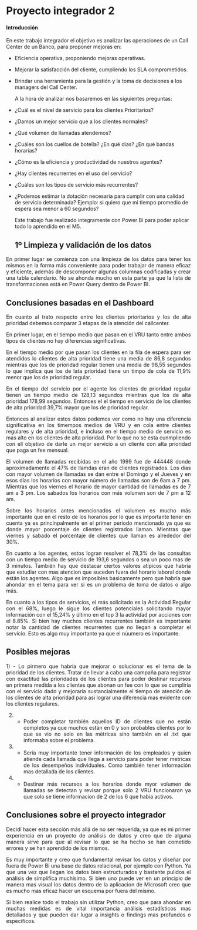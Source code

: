 # Proyecto integrador 2

#### Introducción
En este trabajo integrador el objetivo es analizar las operaciones de un Call Center de un Banco, para proponer mejoras en:
* Eficiencia operativa, proponiendo mejoras operativas.
* Mejorar la satisfacción del cliente, cumpliendo los SLA comprometidos.
* Brindar una herramienta para la gestión y la toma de decisiones a los managers del Call Center.

  A la hora de analizar nos basaremos en las siguientes preguntas:
  
* ¿Cuál es el nivel de servicio para los clientes Prioritarios? 
* ¿Damos un mejor servicio que a los clientes normales? 
* ¿Qué volumen de llamadas atendemos? 
* ¿Cuáles son los cuellos de botella? ¿En qué días? ¿En qué bandas horarias? 
* ¿Cómo es la eficiencia y productividad de nuestros agentes? 
* ¿Hay clientes recurrentes en el uso del servicio? 
* ¿Cuáles son los tipos de servicio más recurrentes?
* ¿Podemos estimar la dotación necesaria para cumplir con una calidad de servicio determinada?  Ejemplo: si quiero que mi tiempo promedio de espera sea menor a 60 segundos?

  Este trabajo fue realizado integramente con Power Bi para poder aplicar todo lo aprendido en el M5.

  ## 1º Limpieza y validación de los datos
<div align="justify">
  En primer lugar se comienza con una limpieza de los datos para tener los mismos en la forma más conveniente para poder trabajar de manera eficaz y eficiente, además de descomponer algunas columnas codificadas y crear una tabla calendario.
  No se ahonda mucho en esta parte ya que la lista de  transformaciones está en Power Query dentro de Power BI.
</div>

  ## Conclusiones basadas en el Dashboard

  <div align="justify">
  En cuanto al trato respecto entre los clientes prioritarios y los de alta prioridad debemos comparar 3 etapas de la atención del callcenter.

  En primer lugar, en el tiempo medio que pasan en el VRU tanto entre ambos tipos de clientes no hay diferencias significativas.
  
  En el tiempo medio por que pasan los clientes en la fila de espera para ser atendidos lo clientes de alta prioridad tiene una media de 86,8 segundos mientras que los de prioridad regular tienen una media de 98,55 segundos lo que implica que los de lata prioridad tiene un timpo de cola de 11,9% menor que los de prioridad regular.
  
  En el tiempo del servicio por el agente los clientes de prioridad regular tienen un tiempo medio de 128,13 segundos mientras que los de alta prioridad 178,99 segundos. Entonces el el tiempo en servicio de los clientes de alta prioridad 39,7% mayor que los de prioridad regular.

  Entonces al analizar estos datos podemos ver como no hay una diferencia significativa en los timempos medios de VRU y en cola entre clientes regulares y de alta prioridad, e incluso en el tiempo medio de servicio es mas alto en los clientes de alta prioridad. Por lo que no se esta cunmpliendo con ell objetivo de darle un mejor servicio a un cliente con alta prioridad que paga un fee mensual.

  El volumen de llamadas recibidas en el año 1999 fue de 444448 donde aproximadamente el 47% de llamdas eran de clientes registrados. Los días con mayor volumen de llamadas se dan entre el Domingo y el Jueves y en esos días los horarios con mayor número de llamadas son de 6am a 7 pm. Mientras que los viernes el horario de mayor cantidad de llamadas es de 7 am a 3 pm. Los sabados los horarios con más volumen son de 7 pm a 12 am.

  Sobre los horarios antes mencionados el volumen es mucho más importante que en el resto de los horarios por lo que es importante tener en cuenta ya es princinpalmente en el primer periodo mencionado ya que es donde mayor porcentaje de clientes registrados llaman. Mientras que viernes y sabado el porcentaje de clientes que llaman es alrededor del 30%.

  En cuanto a los agentes, estos logran resolver el 78,3% de las consultas con un tiempo medio de servicio de 193,6 segundos o sea un poco mas de 3 minutos. También hay que destacar ciertos valores atípicos que habría que estudiar con mas atencion que suceden fuera del horario laboral donde están los agentes. Algo que es imposibles basicamente pero que habría que ahondar en el tema para ver si es un problema de toma de datos o algo más.

  En cuanto a los tipos de servicios, el más solicitado es la Actividad Regular con el 68%, luego le sigue los clientes potenciales solicitando mayor información con el 15,24% y último en el top 3 la actividad por acciones con el 8.85%. Si bien hay muchos clientes recurrentes también es importante notar la cantidad de clientes recurrentes que no llegan a completar el servicio. Esto es algo muy importante ya que el núumero es importante.
</div>

  ## Posibles mejoras

  <div align="justify">
  1) - Lo pirmero que habría que mejorar o solucionar es el tema de la prioridad de los clientes. Tratar de llevar a cabo una campaña para registrar con exactitud las prioridades de los clientes para poder destinar recursos en primera medida a los clientes que abonan un fee con lo que se cumpliría con el servicio dado y mejoraría sustancialmente el tiempo de atención de los clientes de alta prioridad para asi lograr una diferencia mas evidente con los clientes regulares.

  2) - Poder completar también aquellos ID de clientes que no están completos ya que muchos están en 0 y son probables clientes por lo que se vio no solo en las métricas sino también en el .txt que informaba sobre el problema.

  3) - Sería muy importante tener información de los empleados y quien atiende cada llamada que llega a servicio para poder tener metricas de los desempeños individuales. Como también tener información mas detallada de los clientes.
    
  4)  - Destinar más recursos a los horarios donde myor volumen de llamadas se detectan y revisar porque solo 2 VRU funcionaron ya que solo se tiene informacion de 2 de los 6 que había activos.

  </div>
  
  ## Conclusiones sobre el proyecto integrador

<div align="justify">
 Decidí hacer esta sección más allá de no ser requerida, ya que es mi primer experiencia en un proyecto de análisis de datos y creo que de alguna manera sirve para que al revisar lo que se ha hecho se han cometido errores y se han aprendido de los mismos.
  
 Es muy importante y creo que fundamental revisar los datos y diseñar por fuera de Power Bi una base de datos relacional, por ejemplo con Python. Ya que una vez que llegan los datos bien estructurados y bastante pulidos el análisis de simplifica muchísimo. Si bien uno puede ver en un principio de manera mas visual los datos dentro de la aplicacion de Microsoft creo que es mucho mas eficaz hacer un esquema por fuera del mismo.

 Si bien realice todo el trabajo sin utilizar Python, creo que para ahondar en muchas medidas es de vital importancia análisis estadísticos mas detallados y que pueden dar lugar a insights o findings mas profundos o específicos.
  </div>
